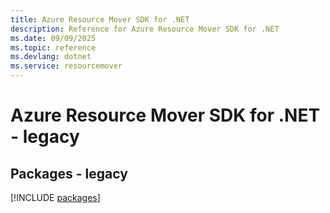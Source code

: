 ```yaml
---
title: Azure Resource Mover SDK for .NET
description: Reference for Azure Resource Mover SDK for .NET
ms.date: 09/09/2025
ms.topic: reference
ms.devlang: dotnet
ms.service: resourcemover
---
```

# Azure Resource Mover SDK for .NET - legacy
## Packages - legacy
[!INCLUDE [packages](resource-mover-index.md)]